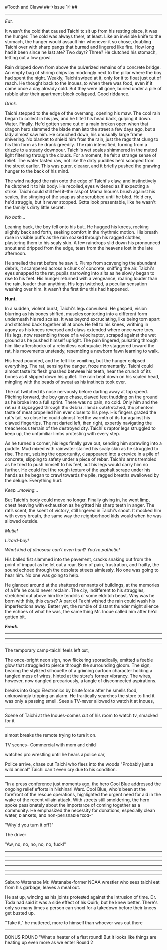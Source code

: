 #Tooth and Claw#
##->Issue 1<-##


***


*Eat.*

It wasn't the cold that caused Taichi to sit up from his resting place, it was the hunger. The cold was always there, at least. Like an invisible knife to the stomach, the hunger would assault him whenever it so chose, doubling Taichi over with sharp pangs that burned and lingered like fire. How long had it been since he last ate? Two days? Three? He clutched his stomach, letting out a low growl.


Rain dripped down from above the pulverized remains of a concrete bridge. An empty bag of shrimp chips lay mockingly next to the pillar where the boy had spent the night. Weakly, Taichi swiped at it, only for it to float just out of reach. He thought back to the Inoues, to when there was food, even if it came once a day already cold. But they were all gone, buried under a pile of rubble after their apartment block collapsed. Good riddance.


*Drink.*


Taichi stepped to the edge of the overhang, opening his maw. The cool rain began to collect in his jaw, and he tilted his head back, gulping it down. Water. Finally. He'd gotten some out of a main broken open when that dragon hero slammed the blade man into the street a few days ago, but a lady almost saw him. He crouched down, his unusually large frame shivering. No blanket to shield him from the rain, just the rags that clung to his thin form as he drank greedily. The rain intensified, turning from a drizzle to a steady downpour. Taichi's wet scales shimmered in the muted light filtering through the clouds. For a moment, he felt a strange sense of relief. The water tasted raw, not like the dirty puddles he'd scooped from the street earlier. This was purer, cleaner, and it briefly pushed the gnawing hunger to the back of his mind.


The wind nudged the rain onto the edge of Taichi's claw, and instinctively he clutched it to his body. He recoiled, eyes widened as if expecting a strike. Taichi could still feel it–the rasp of Mama Inoue's brush against his scales, the stinging of the soap as she scrubbed until he bled. He'd cry, he'd struggle, but it never stopped. Gotta look presentable, like he wasn't the family's dirty little secret.


*No bath...*


Leaning back, the boy fell onto his butt. He hugged his knees, rocking slightly back and forth, seeking comfort in the rhythmic motion. His breath rose in visible puffs as the rain soaked through his ragged clothes, plastering them to his scaly skin. A few raindrops slid down his pronounced snout and dripped from the edge, tears from the heavens lost in the late afternoon.


He smelled the rat before he saw it. Plump from scavenging the abundant debris, it scampered across a chunk of concrete, sniffing the air. Taichi's eyes snapped to the rat, pupils narrowing into slits as he slowly began to rise to his feet. His hunger returned with a vengeance, roaring louder than the rain, louder than anything. His legs twitched, a peculiar sensation washing over him. It wasn't the first time this had happened.


**Hunt.**


In a sudden, violent burst, Taichi's legs convulsed. He gasped, vision blurring as his bones shifted, muscles contorting into a different form underneath his red scales. It was beyond excruciating, like being torn apart and stitched back together all at once. He fell to his knees, writhing in agony as his knees reversed and claws extended where once were toes. His legs, now resembling those of a velociraptor, scraped against the wet ground as he pushed himself upright. The pain lingered, pulsating through him like aftershocks of a relentless earthquake. He staggered toward the rat, his movements unsteady, resembling a newborn fawn learning to walk.

His head pounded, and he felt like vomiting, but the hunger eclipsed everything. The rat, sensing the danger, froze momentarily. Taichi could almost taste its flesh gnashed between his teeth, hear the crunch of its bones as it slipped down his gullet. The rain beat down on his scaled head, mingling with the beads of sweat as his instincts took over. 

The rat twitched its nose nervously before darting away at top speed. Pitching forward, the boy gave chase, clawed feet thudding on the ground as he broke into a full sprint. There was no pain, no cold. Only him and the rat as it zigzagged through the debris. Hands outstretched, the phantom taste of meat propelled him ever closer to his prey. His fingers grazed the rat's tail, so close he could almost feel the warmth of its fur against his clawed fingertips. The rat darted left, then right, expertly navigating the treacherous terrain of the destroyed city. Taichi's raptor legs struggled to keep up, the unfamiliar limbs protesting with every step.

As he turned a corner, his legs finally gave out, sending him sprawling into a puddle. Mud mixed with rainwater stained his scaly skin as he struggled to rise. The rat, seizing the opportunity, disappeared into a crevice in a pile of concrete, slipping to safety under a piece of rebar. Taichi’s arms trembled as he tried to push himself to his feet, but his legs would carry him no further. He could feel the rough texture of the asphalt scrape under his hands as he began to crawl towards the pile, ragged breaths swallowed by the deluge. Everything hurt. 

*Keep…moving…*

But Taichi’s body could move no longer. Finally giving in, he went limp, chest heaving with exhaustion as he gritted his sharp teeth in anger. The rat’s scent, the scent of victory, still lingered in Taichi’s snout. It mocked him with every breath, the same way the neighborhood kids would when he was allowed outside.

*Mutie!*

*Lizard-boy!*

*What kind of dinosaur can’t even hunt? You’re pathetic!*

His balled fist slammed into the pavement, cracks snaking out from the point of impact as he let out a roar. Born of pain, frustration, and frailty, the sound echoed through the desolate streets aimlessly. No one was going to hear him. No one was going to help.

He glanced around at the shattered remnants of buildings, at the memories of a life he could never reclaim. The city, indifferent to his struggles, stretched out above him like tendrils of some eldritch beast. Why was he born with this, this *curse*? A part of Taichi wished the rain could wash his imperfections away. Better yet, the rumble of distant thunder might silence the echoes of what he was, the same thing Mr. Inoue called him after he’d gotten bit.

***Freak.***

***
***
***


The temporary camp-taichi feels left out, 

The once-bright neon sign, now flickering sporadically, emitted a feeble glow that struggled to pierce through the surrounding gloom. The sign, bearing the stylized silhouette of a grinning cartoon character holding a tangled mess of wires, hinted at the store's former vibrancy. The wires, however, now dangled precariously, a tangle of disconnected aspirations.


breaks into Gogo Electronics by brute force after he smells food, unknowingly tripping an alarm. He frantically searches the store to find it was only a passing smell. Sees a TV-never allowed to watch it at Inoues, 

***

Scene of Taichi at the Inoues-comes out of his room to watch tv, smacked for it

***

almost breaks the remote trying to turn it on.

TV scenes-
Commercial with mom and child

watches pro wrestling until he hears a police car, 

Police arrive, chase out Taichi who flees into the woods 
"Probably just a wild animal"
Taichi can't even cry due to his condition.
***

"In a press conference just moments ago, the hero Cool Blue addressed the ongoing relief efforts in Nishinari Ward. Cool Blue, who's been at the forefront of the rescue operations, highlighted the urgent need for aid in the wake of the recent villain attack. With streets still smoldering, the hero spoke passionately about the importance of coming together as a community. He emphasized the necessity for donations, especially clean water, blankets, and non-perishable food-"

"Why'd you turn it off?"

The driver 


"Aw, no, no, no, no, no, fuck!" 



***
***
***


***
***
***
Saburo Watanabe
Mr. Watanabe-former NCAA wrestler who sees taichi eat from his garbage, leaves a meal out.

He sat up, wincing as his joints protested against the intrusion of time. Dr. Toda had said it was a side effect of his Quirk, but he knew better. There's only so many times a person can shoot for a takedown before their knees get busted up.

"Take it," he muttered, more to himself than whoever was out there


***
BONUS ROUND
"What a heater of a first round! But it looks like things are heating up even more as we enter Round 2